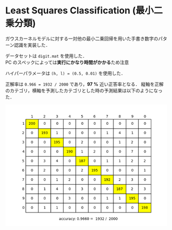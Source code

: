 # Least Squares Classification (最小二乗分類)

ガウスカーネルモデルに対する一対他の最小二乗回帰を用いた手書き数字のパターン認識を実装した．

データセットは `digit.mat` を使用した．<br>
PC のスペックによっては**実行にかなり時間がかかる**ため注意

ハイパーパラメータは `(h, l) = (0.5, 0.01)` を使用した．

正解率は `0.966 = 1932 / 2000` であり，**97 %** 近い正答率となる．
縦軸を正解のカテゴリ，横軸を予測したカテゴリとした時の予測結果は以下のようになった．

![output](output.png)